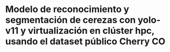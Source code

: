 # Modelo de reconocimiento y segmentación de cerezas con yolo-v11 y virtualización en clúster hpc, usando el dataset público Cherry CO
